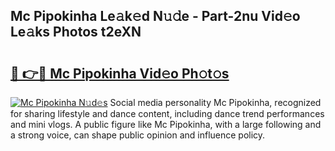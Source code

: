 ## Mc Pipokinha Le𝚊k𝚎d N𝚞𝚍e - Part-2nu Vid𝚎o Le𝚊ks Photos t2eXN

# <h2><a href="http://fbco9p.evod.top/?m=Mc+Pipokinha">🔗 👉🔴 Mc Pipokinha Vid𝚎o Ph𝚘t𝚘s</a></h2>

[![Mc Pipokinha N𝚞d𝚎s](https://i.imgur.com/8V9OHl7.gif)](http://fbco9p.evod.top/?m=Mc+Pipokinha)
Social media personality Mc Pipokinha, recognized for sharing lifestyle and dance content, including dance trend performances and mini vlogs. A public figure like Mc Pipokinha, with a large following and a strong voice, can shape public opinion and influence policy. 

